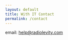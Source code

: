 ```yaml
---
layout: default
title: With IT Contact
permalink: /contact
---
```


email: <a href="mailto:help@radiolevity.com">help@radiolevity.com</a>